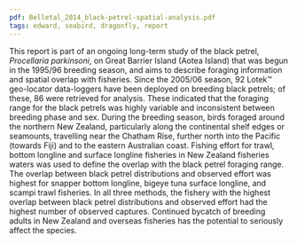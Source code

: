 ```yaml
---
pdf: Belletal_2014_black-petrel-spatial-analysis.pdf
tags: edward, seabird, dragonfly, report
---
```

This report is part of an ongoing long-term study of the black petrel, *Procellaria parkinsoni*, on
Great Barrier Island (Aotea Island) that was begun in the 1995/96 breeding season, and aims to
describe foraging information and spatial overlap with fisheries. Since the 2005/06 season, 92
Lotek&#8482; geo-locator data-loggers have been deployed on breeding black petrels; of these, 86 were
retrieved for analysis. These indicated that the foraging range for the black petrels was highly
variable and inconsistent between breeding phase and sex. During the breeding season, birds
foraged around the northern New Zealand, particularly along the continental shelf edges or
seamounts, travelling near the Chatham Rise, further north into the Pacific (towards Fiji) and to
the eastern Australian coast. Fishing effort for trawl, bottom longline and surface longline
fisheries in New Zealand fisheries waters was used to define the overlap with the black petrel
foraging range. The overlap between black petrel distributions and observed effort was highest
for snapper bottom longline, bigeye tuna surface longline, and scampi trawl fisheries. In all three
methods, the fishery with the highest overlap between black petrel distributions and observed
effort had the highest number of observed captures. Continued bycatch of breeding adults in New
Zealand and overseas fisheries has the potential to seriously affect the species.
